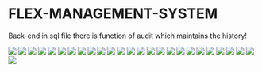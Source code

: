 
<h1> FLEX-MANAGEMENT-SYSTEM</h1>
<p>
  Back-end in sql file there is function of audit which maintains the history!
 </p>
<img src="ss/Screenshot (30).png"/>
<img src="ss/Screenshot (31).png"/>
<img src="ss/Screenshot (32).png"/>

<img src="ss/Screenshot (33).png"/>
<img src="ss/Screenshot (34).png"/>
<img src="ss/Screenshot (35).png"/>

<img src="ss/Screenshot (36).png"/>
<img src="ss/Screenshot (37).png"/>
<img src="ss/Screenshot (38).png"/>

<img src="ss/Screenshot (39).png"/>
<img src="ss/Screenshot (40).png"/>
<img src="ss/Screenshot (41).png"/>

<img src="ss/Screenshot (42).png"/>
<img src="ss/Screenshot (43).png"/>
<img src="ss/Screenshot (44).png"/>

<img src="ss/Screenshot (45).png"/>
<img src="ss/Screenshot (46).png"/>
<img src="ss/Screenshot (47).png"/>

<img src="ss/Screenshot (48).png"/>
<img src="ss/Screenshot (49).png"/>

<img src ="ss/WhatsApp Image 2023-05-14 at 11.07.15 PM.jpeg"/>
<img src = "ss/WhatsApp Image 2023-05-14 at 11.08.07 PM.jpeg"/>
<img src="ss/WhatsApp Image 2023-05-14 at 11.08.41 PM.jpeg"/>
<img src="ss/WhatsApp Image 2023-05-14 at 11.09.15 PM.jpeg"/>
<img src="ss/WhatsApp Image 2023-05-14 at 11.09.48 PM.jpeg"/>
<img src="ss/WhatsApp Image 2023-05-14 at 11.12.12 PM.jpeg"/>




